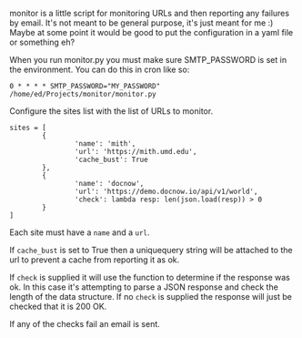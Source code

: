 monitor is a little script for monitoring URLs and then reporting any failures
by email. It's not meant to be general purpose, it's just meant for me :) Maybe
at some point it would be good to put the configuration in a yaml file or
something eh?

When you run monitor.py you must make sure SMTP_PASSWORD is set in the environment.
You can do this in cron like so:

    0 * * * * SMTP_PASSWORD="MY_PASSWORD" /home/ed/Projects/monitor/monitor.py

Configure the sites list with the list of URLs to monitor.

	sites = [
			{
					'name': 'mith',
					'url': 'https://mith.umd.edu',
					'cache_bust': True
			},
			{
					'name': 'docnow',
					'url': 'https://demo.docnow.io/api/v1/world',
					'check': lambda resp: len(json.load(resp)) > 0
			}
	]

Each site must have a `name` and a `url`.

If `cache_bust` is set to True then a uniquequery string will be attached to
the url to prevent a cache from reporting it as ok.

If `check` is supplied it will use the function to determine if the response
was ok. In this case it's attempting to parse a JSON response and check the
length of the data structure. If no `check` is supplied the response will just
be checked that it is 200 OK.

If any of the checks fail an email is sent.

